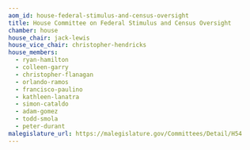 ```yaml
---
aom_id: house-federal-stimulus-and-census-oversight
title: House Committee on Federal Stimulus and Census Oversight
chamber: house
house_chair: jack-lewis
house_vice_chair: christopher-hendricks
house_members:
  - ryan-hamilton
  - colleen-garry
  - christopher-flanagan
  - orlando-ramos
  - francisco-paulino
  - kathleen-lanatra
  - simon-cataldo
  - adam-gomez
  - todd-smola
  - peter-durant
malegislature_url: https://malegislature.gov/Committees/Detail/H54
---
```


